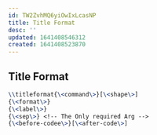 ```yaml
---
id: TW2ZvhMQ6yiOwIxLcasNP
title: Title Format
desc: ''
updated: 1641408546312
created: 1641408523870
---
```


## Title Format

```latex
\\titleformat{\<command\>}[\<shape\>]
{\<format\>}
{\<label\>}
{\<sep\>} <!-- The Only required Arg -->
{\<before-codee\>}[\<after-code\>]
```
